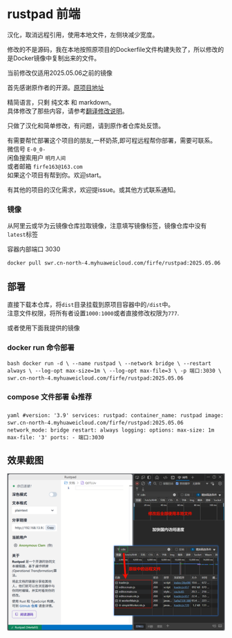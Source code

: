 # rustpad 前端

汉化，取消远程引用，使用本地文件，左侧块减少宽度。

修改的不是源码，我在本地按照原项目的Dockerfile文件构建失败了，所以修改的是Docker镜像中复制出来的文件。

当前修改仅适用2025.05.06之前的镜像

首先感谢原作者的开源。[原项目地址](https://github.com/ekzhang/rustpad)

精简语言，只剩 纯文本 和 markdown。  
具体修改了那些内容，请参考[翻译修改说明](./翻译修改说明.md)。

只做了汉化和简单修改，有问题，请到原作者仓库处反馈。

有需要帮忙部署这个项目的朋友,一杯奶茶,即可程远程帮你部署，需要可联系。  
微信号 `E-0_0-`  
闲鱼搜索用户 `明月人间`  
或者邮箱 `firfe163@163.com`  
如果这个项目有帮到你。欢迎start。

有其他的项目的汉化需求，欢迎提issue。或其他方式联系通知。

### 镜像

从阿里云或华为云镜像仓库拉取镜像，注意填写镜像标签，镜像仓库中没有`latest`标签

容器内部端口 3030

```bash
docker pull swr.cn-north-4.myhuaweicloud.com/firfe/rustpad:2025.05.06
```
## 部署

直接下载本仓库，将`dist`目录挂载到原项目容器中的`/dist`中。  
注意文件权限，将所有者设置`1000:1000`或者直接修改权限为`777`.

或者使用下面我提供的镜像

### docker run 命令部署

``bash
docker run -d \
--name rustpad \
--network bridge \
--restart always \
--log-opt max-size=1m \
--log-opt max-file=3 \
-p 端口:3030 \
swr.cn-north-4.myhuaweicloud.com/firfe/rustpad:2025.05.06
``
### compose 文件部署 👍推荐

``yaml
#version: '3.9'
services:
  rustpad:
    container_name: rustpad
    image: swr.cn-north-4.myhuaweicloud.com/firfe/rustpad:2025.05.06
    network_mode: bridge
    restart: always
    logging:
      options:
        max-size: 1m
        max-file: '3'
    ports:
      - 端口:3030
``

## 效果截图

![效果图](图片/效果图.png)


